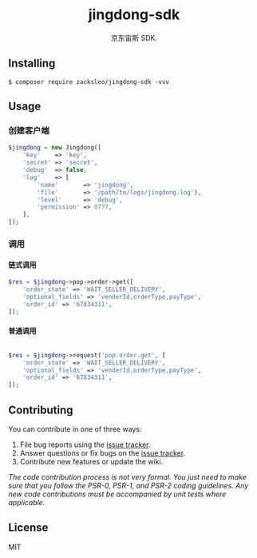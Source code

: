 <h1 align="center"> jingdong-sdk </h1>

<p align="center"> 京东宙斯 SDK.</p>


## Installing

```shell
$ composer require zacksleo/jingdong-sdk -vvv
```

## Usage

### 创建客户端

```php
$jingdong = new Jingdong([
    'key'    => 'key',
    'secret' => 'secret',
    'debug'  => false,
    'log'    => [
        'name'       => 'jingdong',
        'file'       => '/path/to/logs/jingdong.log'),
        'level'      => 'debug',
        'permission' => 0777,
    ],
]);
```

### 调用

#### 链式调用

```php
$res = $jingdong->pop->order->get([
    'order_state' => 'WAIT_SELLER_DELIVERY',
    'optional_fields' => 'venderId,orderType,payType',
    'order_id' => '67834311',
]);
```

#### 普通调用

```php

$res = $jingdong->request('pop.order.get', [
    'order_state' => 'WAIT_SELLER_DELIVERY',
    'optional_fields' => 'venderId,orderType,payType',
    'order_id' => '67834311',
]);

```

## Contributing

You can contribute in one of three ways:

1. File bug reports using the [issue tracker](https://github.com/zacksleo/jingdong-sdk/issues).
2. Answer questions or fix bugs on the [issue tracker](https://github.com/zacksleo/jingdong-sdk/issues).
3. Contribute new features or update the wiki.

_The code contribution process is not very formal. You just need to make sure that you follow the PSR-0, PSR-1, and PSR-2 coding guidelines. Any new code contributions must be accompanied by unit tests where applicable._

## License

MIT